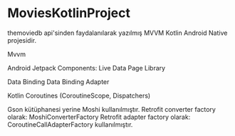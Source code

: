 # MoviesKotlinProject

themoviedb api'sinden faydalanılarak yazılmış MVVM Kotlin Android Native projesidir.

Mvvm

Android Jetpack Components:
Live Data
Page Library

Data Binding
Data Binding Adapter

Kotlin Coroutines (CoroutineScope, Dispatchers)

Gson kütüphanesi yerine Moshi kullanılmıştır. 
Retrofit converter factory olarak: MoshiConverterFactory
Retrofit adapter factory olarak: CoroutineCallAdapterFactory
kullanılmıştır.
